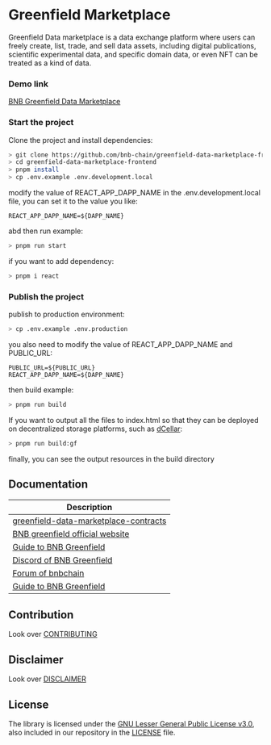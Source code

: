 # Greenfield Marketplace

Greenfield Data marketplace is a data exchange platform where users can freely create, list, trade, and sell data assets, including digital publications, scientific experimental data, and specific domain data, or even NFT can be treated as a kind of data.

### Demo link

[BNB Greenfield Data Marketplace](https://gnfd-testnet-sp4.bnbchain.org/view/data-marketplace/index.html)

### Start the project

Clone the project and install dependencies:

```bash
> git clone https://github.com/bnb-chain/greenfield-data-marketplace-frontend.git
> cd greenfield-data-marketplace-frontend
> pnpm install
> cp .env.example .env.development.local
```

modify the value of REACT_APP_DAPP_NAME in the .env.development.local file, you can set it to the value you like:

```
REACT_APP_DAPP_NAME=${DAPP_NAME}
```

abd then run example:

```bash
> pnpm run start
```

if you want to add dependency:

```bash
> pnpm i react
```

### Publish the project

publish to production environment:

```bash
> cp .env.example .env.production
```

you also need to modify the value of REACT_APP_DAPP_NAME and PUBLIC_URL:

```
PUBLIC_URL=${PUBLIC_URL}
REACT_APP_DAPP_NAME=${DAPP_NAME}
```

then build example:

```bash
> pnpm run build
```

If you want to output all the files to index.html so that they can be deployed on decentralized storage platforms, such as [dCellar](https://dcellar.io/):

```bash
> pnpm run build:gf
```

finally, you can see the output resources in the build directory

## Documentation

| Description                                                                                                  |
| ------------------------------------------------------------------------------------------------------------ |
| [greenfield-data-marketplace-contracts](https://github.com/bnb-chain/greenfield-data-marketplace-contracts/) |
| [BNB greenfield official website](https://greenfield.bnbchain.org/en)                                        |
| [Guide to BNB Greenfield](https://docs.bnbchain.org/greenfield-docs/docs/guide/home)                         |
| [Discord of BNB Greenfield](https://discord.gg/bnbchain)                                                     |
| [Forum of bnbchain](https://forum.bnbchain.org/)                                                             |
| [Guide to BNB Greenfield](https://docs.bnbchain.org/greenfield-docs/docs/guide/home)                         |

## Contribution

Look over [CONTRIBUTING](./CONTRIBUTING.md)

## Disclaimer

Look over [DISCLAIMER](./DISCLAIMER.md)

## License

The library is licensed under the
[GNU Lesser General Public License v3.0](https://www.gnu.org/licenses/lgpl-3.0.en.html),
also included in our repository in the [LICENSE](./LICENSE) file.
